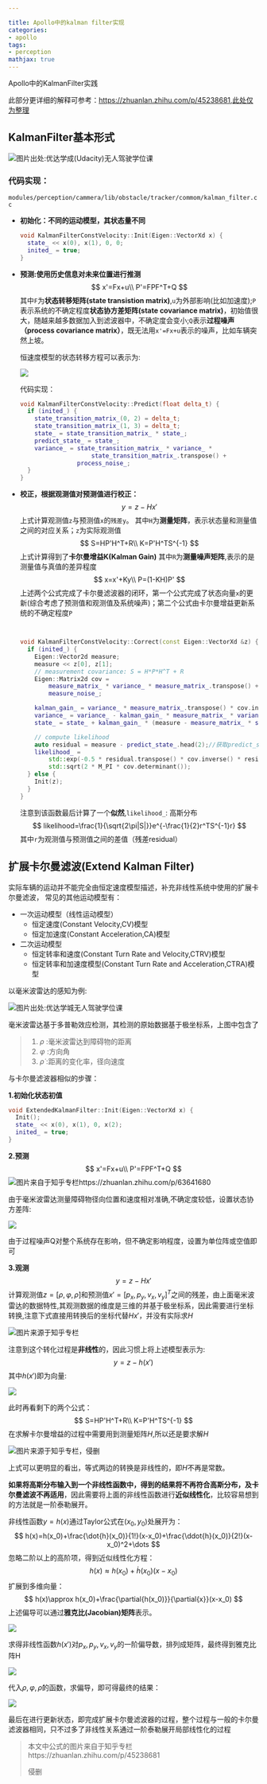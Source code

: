 ```yaml
---

title: Apollo中的kalman filter实现
categories:
- apollo
tags:
- perception
mathjax: true
---
```


Apollo中的KalmanFilter实践

<!--more-->

此部分更详细的解释可参考：https://zhuanlan.zhihu.com/p/45238681,此处仅为整理

## KalmanFilter基本形式

![图片出处:优达学成(Udacity)无人驾驶学位课](apollo-kalmanfilter/1.jpg)



### 代码实现：

`modules/perception/cammera/lib/obstacle/tracker/commom/kalman_filter.cc`

- **初始化：不同的运动模型，其状态量不同**

  ```c++
  void KalmanFilterConstVelocity::Init(Eigen::VectorXd x) {
    state_ << x(0), x(1), 0, 0;
    inited_ = true;
  }
  ```

- **预测:使用历史信息对未来位置进行推测**
  $$
  x'=Fx+u\\
  P'=FPF^T+Q
  $$
  其中`F`为**状态转移矩阵(state transistion matrix)**,`u`为外部影响(比如加速度);`P`表示系统的不确定程度**状态协方差矩阵(state covariance matrix)**，初始值很大，随越来越多数据加入到滤波器中，不确定度会变小;`Q`表示**过程噪声（process covariance matrix）**，既无法用`x'=Fx+u`表示的噪声，比如车辆突然上坡。

  恒速度模型的状态转移方程可以表示为:

  ![](apollo-kalmanfilter/2.jpg)

  代码实现：

  ```c++
  void KalmanFilterConstVelocity::Predict(float delta_t) {
    if (inited_) {
      state_transition_matrix_(0, 2) = delta_t;
      state_transition_matrix_(1, 3) = delta_t;
      state_ = state_transition_matrix_ * state_;
      predict_state_ = state_;
      variance_ = state_transition_matrix_ * variance_ *
                      state_transition_matrix_.transpose() +
                  process_noise_;
    }
  }
  ```

- **校正，根据观测值对预测值进行校正：**
  $$
  y=z-Hx'
  $$
  上式计算观测值`z`与预测值`x`的`残差y`。
  其中`H`为**测量矩阵**，表示状态量和测量值之间的对应关系；`z`为实际观测值
  $$
  S=HP'H^T+R\\
  K=P'H^TS^{-1}
  $$
  上式计算得到了**卡尔曼增益K(Kalman Gain)**
  其中`R`为**测量噪声矩阵**,表示的是测量值与真值的差异程度
  $$
  x=x'+Ky\\
  P=(1-KH)P'
  $$
  上述两个公式完成了卡尔曼滤波器的闭环，第一个公式完成了状态向量`x`的更新(综合考虑了预测值和观测值及系统噪声)；第二个公式由卡尔曼增益更新系统的不确定程度`P`

  ```c++
  
  
  void KalmanFilterConstVelocity::Correct(const Eigen::VectorXd &z) {
    if (inited_) {
      Eigen::Vector2d measure;
      measure << z[0], z[1];
      // measurement covariance: S = H*P*H^T + R
      Eigen::Matrix2d cov =
          measure_matrix_ * variance_ * measure_matrix_.transpose() +
          measure_noise_;
  
      kalman_gain_ = variance_ * measure_matrix_.transpose() * cov.inverse();
      variance_ = variance_ - kalman_gain_ * measure_matrix_ * variance_;//不确定度更新
      state_ = state_ + kalman_gain_ * (measure - measure_matrix_ * state_);//状态更新
  
      // compute likelihood
      auto residual = measure - predict_state_.head(2);//获取predict_state_的前两个元素
      likelihood_ =
          std::exp(-0.5 * residual.transpose() * cov.inverse() * residual) /
          std::sqrt(2 * M_PI * cov.determinant());
    } else {
      Init(z);
    }
  }
  ```

  注意到该函数最后计算了一个**似然**,`likelihood_`: 高斯分布
  $$
  likelihood=\frac{1}{\sqrt{2\pi|S|}}e^{-\frac{1}{2}r^TS^{-1}r}
  $$
  其中`r`为观测值与预测值之间的差值（残差residual）



## 扩展卡尔曼滤波(Extend Kalman Filter)

实际车辆的运动并不能完全由恒定速度模型描述，补充非线性系统中使用的扩展卡尔曼滤波，
常见的其他运动模型有：

- 一次运动模型（线性运动模型）
  - 恒定速度(Constant Velocity,CV)模型
  - 恒定加速度(Constant Acceleration,CA)模型
- 二次运动模型
  - 恒定转率和速度(Constant Turn Rate and Velocity,CTRV)模型
  - 恒定转率和加速度模型(Constant Turn Rate and Acceleration,CTRA)模型

以毫米波雷达的感知为例:

![图片出处:优达学城无人驾驶学位课](apollo-kalmanfilter/3.jpg)

毫米波雷达基于多普勒效应检测，其检测的原始数据基于极坐标系，上图中包含了

> 1. $\rho$ :毫米波雷达到障碍物的距离
> 2. $\varphi$ :方向角
> 3. $\dot{\rho}$ :距离的变化率，径向速度

与卡尔曼滤波器相似的步骤：

**1.初始化状态初值**

```c++
void ExtendedKalmanFilter::Init(Eigen::VectorXd x) {
  Init();
  state_ << x(0), x(1), 0, x(2);
  inited_ = true;
}
```

**2.预测**
$$
x'=Fx+u\\
P'=FPF^T+Q
$$
![图片来自于知乎专栏https://zhuanlan.zhihu.com/p/63641680](apollo-kalmanfilter/4.jpg)

由于毫米波雷达测量障碍物径向位置和速度相对准确,不确定度较低，设置状态协方差阵:

![](/home/jachin/space/myblog/blog/source/_posts/apollo-kalmanfilter/5.jpg)

由于过程噪声Q对整个系统存在影响，但不确定影响程度，设置为单位阵或空值即可

**3.观测**
$$
y=z-Hx'
$$
计算观测值$z=[\rho,\varphi,\dot{\rho}]$和预测值$x'=[p_x,p_y,v_x,v_y]^T$之间的残差，由上面毫米波雷达的数据特性,其观测数据的维度是三维的并基于极坐标系，因此需要进行坐标转换,注意下式直接用转换后的坐标代替$Hx'$，并没有实际求$H$

![图片来源于知乎专栏](apollo-kalmanfilter/7.jpg)

注意到这个转化过程是**非线性**的，因此习惯上将上述模型表示为:
$$
y=z-h(x')
$$
其中$h(x')$即为向量:

![](apollo-kalmanfilter/8.jpg)

此时再看剩下的两个公式：
$$
S=HP'H^T+R\\
K=P'H^TS^{-1}
$$
在求解卡尔曼增益的过程中需要用到测量矩阵$H$,所以还是要求解$H$

![图片来源于知乎专栏，侵删](apollo-kalmanfilter/9.jpg)

上式可以更明显的看出，等式两边的转换是非线性的，即$H$不再是常数。

**如果将高斯分布输入到一个非线性函数中，得到的结果将不再符合高斯分布，及卡尔曼滤波不再适用**，因此需要将上面的非线性函数进行**近似线性化**，比较容易想到的方法就是一阶泰勒展开。

非线性函数$y=h(x)$通过Taylor公式在$(x_0,y_0)$处展开为：
$$
h(x)=h(x_0)+\frac{\dot{h}(x_0)}{1!}(x-x_0)+\frac{\ddot{h}(x_0)}{2!}(x-x_0)^2+\dots
$$
忽略二阶以上的高阶项，得到近似线性化方程：
$$
h(x)\approx h(x_0)+\dot{h}(x_0)(x-x_0)
$$
扩展到多维向量：
$$
h(x)\approx h(x_0)+\frac{\partial{h(x_0)}}{\partial{x}}(x-x_0)
$$
上述偏导可以通过**雅克比(Jacobian)矩阵**表示。

![](apollo-kalmanfilter/10.jpg)

求得非线性函数$h(x')$对$p_x,p_y,v_x,v_y$的一阶偏导数，排列成矩阵，最终得到雅克比阵H

![](apollo-kalmanfilter/11.jpg)

代入$\rho,\varphi,\dot{\rho}$的函数，求偏导，即可得最终的结果：

![](apollo-kalmanfilter/12.jpg)

最后在进行更新状态，即完成扩展卡尔曼滤波器的过程，整个过程与一般的卡尔曼滤波器相同，只不过多了非线性关系通过一阶泰勒展开局部线性化的过程

> 本文中公式的图片来自于知乎专栏https://zhuanlan.zhihu.com/p/45238681
>
> 侵删